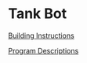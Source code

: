 # Tank Bot

[Building Instructions](https://le-www-live-s.legocdn.com/sc/media/lessons/mindstorms-ev3/building-instructions/model-expansion-set/ev3-model-expansion-set-tank-bot-006a7f22d89c631c1d49fa27eccaf290.pdf)

[Program Descriptions](https://le-www-live-s.legocdn.com/sc/media/files/ev3-program-descriptions/ev3-program-description-tankbot-d6ce9f3f25de54775785964146ed5b94.pdf)
